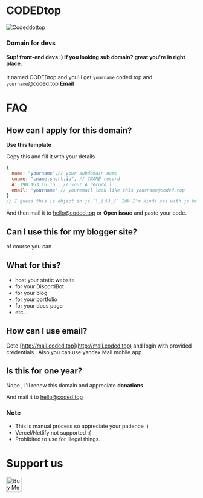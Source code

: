 # CODEDtop

![Codeddottop](https://telegra.ph/file/704d098b56ebdbe781b96.png)
### Domain for devs

#### Sup! front-end devs :) If  you looking sub domain? great you're in right place.

It named CODEDtop and you'll get ```yourname```.coded.top and ```yourname```@coded.top **Email**

# FAQ

## How can I apply for this domain?

**Use this template**

Copy this and fill it with your details

```javascript
{
  name: "yourname",// your subdomain name
  cname: "cname.short.io", // CNAME record
  A: 190.163.16.16 , // your A record l
  email: "yourname" // youremail look like this yourname@coded.top
}
// I guess this is object in js.¯\_(ツ)_/¯ Idk I'm kinda sas with js bruh! Imma using this.. its easy to pick data from this.

```
And then mail it to [hello@coded.top](mailto:hello@coded.top) or **Open issue** and paste your code.

## Can I use this for my blogger site?

of course you can

## What for this?

- host your static website
- for your DiscordBot
- for your blog
- for your portfolio
- for your docs page
- etc...

## How can I use email?

Goto [http://mail.coded.top](http://mail.coded.top) and login with provided credentials . Also you can use yandex Mail mobile app

## Is this for one year?

Nope , I'll renew this domain and appreciate **donations**

And mail it to [hello@coded.top](mailto:hello@coded.top)

### Note 

- This is manual process so appreciate your patience :)
- Vercel/Netlify not supported :(
- Prohibited to use for illegal things.


# Support us

<a href="https://www.buymeacoffee.com/Mizuhara" target="_blank"><img src="https://cdn.buymeacoffee.com/buttons/v2/default-yellow.png" alt="Buy Me A Coffee" style="height:40px" height="40px" ></a>
